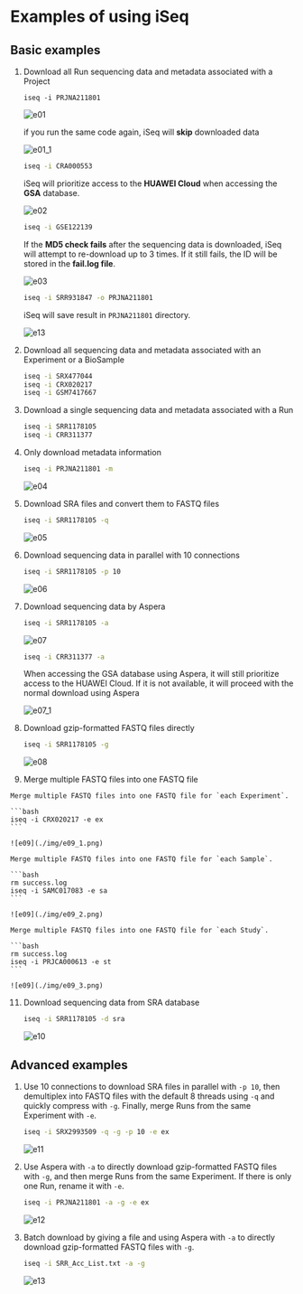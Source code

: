# Examples of using iSeq

## Basic examples
1. Download all Run sequencing data and metadata associated with a Project

   ```
   iseq -i PRJNA211801
   ```

   ![e01](./img/e01.png)

   if you run the same code again, iSeq will **skip** downloaded data

   ![e01_1](./img/e01_1.png)

   ```bash
   iseq -i CRA000553
   ```

   iSeq will prioritize access to the **HUAWEI Cloud** when accessing the **GSA** database.

   ![e02](./img/e02.png)

   ```bash
   iseq -i GSE122139
   ```

   If the **MD5 check fails** after the sequencing data is downloaded, iSeq will attempt to re-download up to 3 times. If it still fails, the ID will be stored in the **fail.log file**.

   ![e03](./img/e03.png)

   ```bash
   iseq -i SRR931847 -o PRJNA211801
   ```

   iSeq will save result in `PRJNA211801` directory.

   ![e13](./img/e13.png)

3. Download all sequencing data and metadata associated with an Experiment or a BioSample

   ```bash
   iseq -i SRX477044
   iseq -i CRX020217
   iseq -i GSM7417667
   ```

4. Download a single sequencing data and metadata associated with a Run

   ```bash
   iseq -i SRR1178105
   iseq -i CRR311377
   ```

5. Only download metadata information

   ```bash
   iseq -i PRJNA211801 -m
   ```

   ![e04](./img/e04.png)

6. Download SRA files and convert them to FASTQ files

   ```bash
   iseq -i SRR1178105 -q
   ```

   ![e05](./img/e05.png)

7. Download sequencing data in parallel with 10 connections

   ```bash
   iseq -i SRR1178105 -p 10
   ```

   ![e06](./img/e06.png)

8. Download sequencing data by Aspera

   ```bash
   iseq -i SRR1178105 -a
   ```

   ![e07](./img/e07.png)

   ```bash
   iseq -i CRR311377 -a
   ```
   
   When accessing the GSA database using Aspera, it will still prioritize access to the HUAWEI Cloud. If it is not available, it will proceed with the normal download using Aspera

   ![e07_1](./img/e07_1.png)

9.  Download gzip-formatted FASTQ files directly

     ```bash
     iseq -i SRR1178105 -g
     ```

     ![e08](./img/e08.png)

10.  Merge multiple FASTQ files into one FASTQ file

    Merge multiple FASTQ files into one FASTQ file for `each Experiment`.

    ```bash
    iseq -i CRX020217 -e ex
    ```

    ![e09](./img/e09_1.png)

    Merge multiple FASTQ files into one FASTQ file for `each Sample`.

    ```bash
    rm success.log
    iseq -i SAMC017083 -e sa
    ```

    ![e09](./img/e09_2.png)

    Merge multiple FASTQ files into one FASTQ file for `each Study`.

    ```bash
    rm success.log
    iseq -i PRJCA000613 -e st
    ```

    ![e09](./img/e09_3.png)
    
11. Download sequencing data from SRA database

    ```bash
    iseq -i SRR1178105 -d sra
    ```

    ![e10](./img/e10.png)

## Advanced examples

1. Use 10 connections to download SRA files in parallel with `-p 10`, then demultiplex into FASTQ files with the default 8 threads using `-q` and quickly compress with `-g`. Finally, merge Runs from the same Experiment with `-e`.

   ```bash
   iseq -i SRX2993509 -q -g -p 10 -e ex
   ```

   ![e11](./img/e11.png)

2.  Use Aspera with `-a` to directly download gzip-formatted FASTQ files with `-g`, and then merge Runs from the same Experiment. If there is only one Run, rename it with `-e`.

    ```bash
    iseq -i PRJNA211801 -a -g -e ex
    ```

    ![e12](./img/e12.png)

3. Batch download by giving a file and using Aspera with `-a` to directly download gzip-formatted FASTQ files with `-g`.

   ```bash
   iseq -i SRR_Acc_List.txt -a -g
   ```
   
   ![e13](./img/e13.png)































































